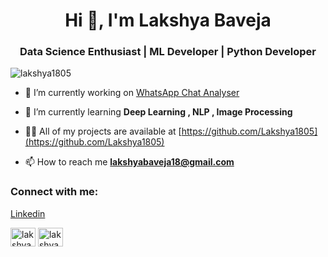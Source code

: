 <h1 align="center">Hi 👋, I'm Lakshya Baveja</h1>
<h3 align="center">Data Science Enthusiast | ML Developer | Python Developer</h3>

<p align="left"> <img src="https://komarev.com/ghpvc/?username=lakshya1805&label=Profile%20views&color=0e75b6&style=flat" alt="lakshya1805" /> </p>

- 🔭 I’m currently working on [WhatsApp Chat Analyser](https://github.com/Lakshya1805/WhatsApp_Chat_Analyzer)

- 🌱 I’m currently learning **Deep Learning , NLP , Image Processing**

- 👨‍💻 All of my projects are available at [https://github.com/Lakshya1805](https://github.com/Lakshya1805)

- 📫 How to reach me **lakshyabaveja18@gmail.com**

<h3 align="left">Connect with me:</h3>
<p align="left">
<a href="https://linkedin.com/in/lakshyabaveja" target="blank" alt="lakshya baveja" height="30" width="40">Linkedin</a>
  
<a href="https://kaggle.com/lakshyabaveja" target="blank"><img align="center" src="https://raw.githubusercontent.com/rahuldkjain/github-profile-readme-generator/master/src/images/icons/Social/kaggle.svg" alt="lakshyabaveja" height="30" width="40" /></a>
<a href="https://www.leetcode.com/lakshya1805" target="blank"><img align="center" src="https://raw.githubusercontent.com/rahuldkjain/github-profile-readme-generator/master/src/images/icons/Social/leet-code.svg" alt="lakshya1805" height="30" width="40" /></a>
</p>





